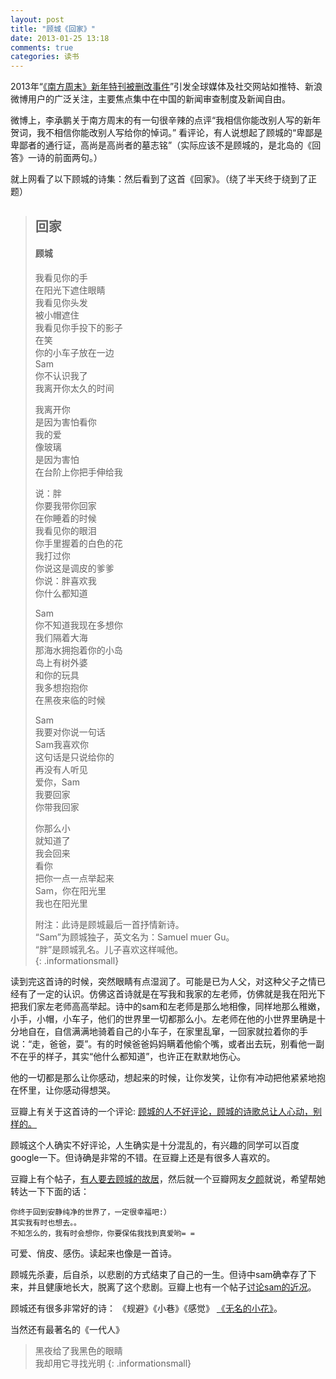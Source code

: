 ```yaml
---
layout: post
title: "顾城《回家》"
date: 2013-01-25 13:18
comments: true
categories: 读书
---
```


2013年“[《南方周末》新年特刊被删改事件](http://zh.wikipedia.org/wiki/2013%E5%B9%B4%E3%80%8A%E5%8D%97%E6%96%B9%E5%91%A8%E6%9C%AB%E3%80%8B%E6%96%B0%E5%B9%B4%E7%89%B9%E5%88%8A%E8%A2%AB%E5%88%A0%E6%94%B9%E4%BA%8B%E4%BB%B6)”引发全球媒体及社交网站如推特、新浪微博用户的广泛关注，主要焦点集中在中国的新闻审查制度及新闻自由。

微博上，李承鹏关于南方周末的有一句很辛辣的点评“我相信你能改别人写的新年贺词，我不相信你能改别人写给你的悼词。”
看评论，有人说想起了顾城的“卑鄙是卑鄙者的通行证，高尚是高尚者的墓志铭”（实际应该不是顾城的，是北岛的《回答》一诗的前面两句。）

就上网看了以下顾城的诗集：然后看到了这首《回家》。（绕了半天终于绕到了正题）

> ## 回家      
>       
> #### 顾城      
>       
> 我看见你的手      
> 在阳光下遮住眼睛      
> 我看见你头发      
> 被小帽遮住      
> 我看见你手投下的影子      
> 在笑      
> 你的小车子放在一边      
> Sam      
> 你不认识我了      
> 我离开你太久的时间      
>       
> 我离开你      
> 是因为害怕看你      
> 我的爱      
> 像玻璃      
> 是因为害怕      
> 在台阶上你把手伸给我      
>       
> 说：胖      
> 你要我带你回家      
> 在你睡着的时候      
> 我看见你的眼泪      
> 你手里握着的白色的花      
> 我打过你      
> 你说这是调皮的爹爹      
> 你说：胖喜欢我      
> 你什么都知道      
>       
> Sam      
> 你不知道我现在多想你      
> 我们隔着大海      
> 那海水拥抱着你的小岛      
> 岛上有树外婆      
> 和你的玩具      
> 我多想抱抱你      
> 在黑夜来临的时候      
>       
> Sam      
> 我要对你说一句话      
> Sam我喜欢你      
> 这句话是只说给你的      
> 再没有人听见      
> 爱你，Sam      
> 我要回家      
> 你带我回家      
>       
> 你那么小      
> 就知道了      
> 我会回来      
> 看你      
> 把你一点一点举起来      
> Sam，你在阳光里      
> 我也在阳光里      
>       
> 附注：此诗是顾城最后一首抒情新诗。      
> “Sam”为顾城独子，英文名为：Samuel muer Gu。      
> “胖”是顾城乳名。儿子喜欢这样喊他。      
{: .informationsmall}

<!-- more -->

读到完这首诗的时候，突然眼睛有点湿润了。可能是已为人父，对这种父子之情已经有了一定的认识。仿佛这首诗就是在写我和我家的左老师，仿佛就是我在阳光下把我们家左老师高高举起。诗中的sam和左老师是那么地相像，同样地那么稚嫩，小手，小帽，小车子，他们的世界里一切都那么小。左老师在他的小世界里确是十分地自在，自信满满地骑着自己的小车子，在家里乱窜，一回家就拉着你的手说：“走，爸爸，耍”。有的时候爸爸妈妈瞒着他偷个嘴，或者出去玩，别看他一副不在乎的样子，其实“他什么都知道”，也许正在默默地伤心。

他的一切都是那么让你感动，想起来的时候，让你发笑，让你有冲动把他紧紧地抱在怀里，让你感动得想哭。

豆瓣上有关于这首诗的一个评论: [顾城的人不好评论，顾城的诗歌总让人心动，别样的。](http://www.douban.com/note/160838818/#sep)

顾城这个人确实不好评论，人生确实是十分混乱的，有兴趣的同学可以百度google一下。但诗确是非常的不错。在豆瓣上还是有很多人喜欢的。


豆瓣上有个帖子，[有人要去顾城的故居](http://www.douban.com/note/82658290/)，然后就一个豆瓣网友[夕颜](http://www.douban.com/people/unrequitedlove/)就说，希望帮她转达一下下面的话：

    你终于回到安静纯净的世界了，一定很幸福吧:）
    其实我有时也想去。。
    不知怎么的，我有时会想你，你要保佑我找到真爱哟= =

可爱、俏皮、感伤。读起来也像是一首诗。

顾城先杀妻，后自杀，以悲剧的方式结束了自己的一生。但诗中sam确幸存了下来，并且健康地长大，脱离了这个悲剧。豆瓣上也有一个帖子[讨论sam的近况](http://www.douban.com/group/topic/29091854/)。

顾城还有很多非常好的诗：
《规避》《小巷》《感觉》
[《无名的小花》](http://www.douban.com/group/topic/20602058/)。


当然还有最著名的《一代人》

> 黑夜给了我黑色的眼睛      
> 我却用它寻找光明
{: .informationsmall}

